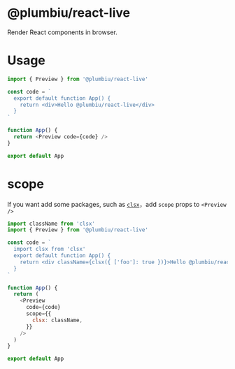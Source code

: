 # @plumbiu/react-live

Render React components in browser.

# Usage

```js
import { Preview } from '@plumbiu/react-live'

const code = `
  export default function App() {
    return <div>Hello @plumbiu/react-live</div>
  }
`

function App() {
  return <Preview code={code} />
}

export default App
```

# scope

If you want add some packages, such as [`clsx`](https://github.com/lukeed/clsx)，add `scope` props to `<Preview />`

```js
import className from 'clsx'
import { Preview } from '@plumbiu/react-live'

const code = `
  import clsx from 'clsx'
  export default function App() {
    return <div className={clsx({ ['foo']: true })}>Hello @plumbiu/react-live</div>
  }
`

function App() {
  return (
    <Preview
      code={code}
      scope={{
        clsx: className,
      }}
    />
  )
}

export default App
```
